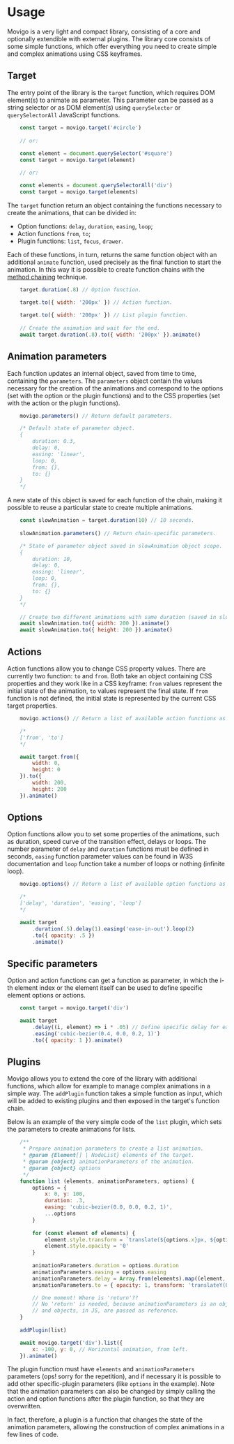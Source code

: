 # Usage

Movigo is a very light and compact library, consisting of a core and optionally extendible
with external plugins. The library core consists of some simple functions, which offer
everything you need to create simple and complex animations using CSS keyframes.

## Target

The entry point of the library is the `target` function, which requires DOM element(s) to animate
as parameter. This parameter can be passed as a string selector or as DOM element(s) using
`querySelector` or `querySelectorAll` JavaScript functions.

```js
    const target = movigo.target('#circle')
    
    // or:
    
    const element = document.querySelector('#square')
    const target = movigo.target(element)

    // or:

    const elements = document.querySelectorAll('div')
    const target = movigo.target(elements)
```

The `target` function return an object containing the functions necessary to create the animations,
that can be divided in:

* Option functions: `delay`, `duration`, `easing`, `loop`;
* Action functions `from`, `to`;
* Plugin functions: `list`, `focus`, `drawer`.

Each of these functions, in turn, returns the same function object with an additional
`animate` function, used precisely as the final function to start the animation.
In this way it is possible to create function chains with the
[method chaining](https://en.wikipedia.org/wiki/Method_chaining) technique.

```js
    target.duration(.8) // Option function.
    
    target.to({ width: '200px' }) // Action function.

    target.to({ width: '200px' }) // List plugin function.
    
    // Create the animation and wait for the end.
    await target.duration(.8).to({ width: '200px' }).animate()
```

## Animation parameters

Each function updates an internal object, saved from time to time,
containing the `parameters`. The `parameters` object contain the values necessary for
the creation of the animations and correspond to the options
(set with the option or the plugin functions) and to the CSS
properties (set with the action or the plugin functions).

```js
    movigo.parameters() // Return default parameters.

    /* Default state of parameter object.
    {
        duration: 0.3,
        delay: 0,
        easing: 'linear',
        loop: 0,
        from: {},
        to: {}
    }
    */
```

A new state of this object is saved for each function of the chain, making it
possible to reuse a particular state to create multiple animations.

```js
    const slowAnimation = target.duration(10) // 10 seconds.
    
    slowAnimation.parameters() // Return chain-specific parameters.

    /* State of parameter object saved in slowAnimation object scope.
    {
        duration: 10,
        delay: 0,
        easing: 'linear',
        loop: 0,
        from: {},
        to: {}
    }
    */

    // Create two different animations with same duration (saved in slowAnimation object scope).
    await slowAnimation.to({ width: 200 }).animate()
    await slowAnimation.to({ height: 200 }).animate()
```

## Actions

Action functions allow you to change CSS property values. There are currently two function:
`to` and `from`. Both take an object containing CSS properties and they work like in
a CSS keyframe: `from` values represent the initial state of the animation,
`to` values represent the final state. If `from` function is not defined, the initial state is
represented by the current CSS target properties.

```js
    movigo.actions() // Return a list of available action functions as strings.

    /*
    ['from', 'to']
    */

    await target.from({
        width: 0,
        height: 0
    }).to({
        width: 200,
        height: 200
    }).animate()
```

## Options

Option functions allow you to set some properties of the animations, such as duration,
speed curve of the transition effect, delays or loops.
The number parameter of `delay` and `duration` functions must be defined in seconds,
`easing` function parameter values can be found in W3S documentation and `loop` function
take a number of loops or nothing (infinite loop).

```js
    movigo.options() // Return a list of available option functions as strings.

    /*
    ['delay', 'duration', 'easing', 'loop']
    */

    await target
        .duration(.5).delay(1).easing('ease-in-out').loop(2)
        .to({ opacity: .5 })
        .animate()
```

## Specific parameters

Option and action functions can get a function as parameter, in which the i-th element index
or the element itself can be used to define specific element options or actions.

```js
    const target = movigo.target('div')

    await target
        .delay((i, element) => i * .05) // Define specific delay for each element. 
        .easing('cubic-bezier(0.4, 0.0, 0.2, 1)')
        .to({ opacity: 1 }).animate()
```

## Plugins

Movigo allows you to extend the core of the library with additional functions,
which allow for example to manage complex animations in a simple way.
The `addPlugin` function takes a simple function as input, which will
be added to existing plugins and then exposed in the target's function chain.

Below is an example of the very simple code of the `list` plugin, which
sets the parameters to create animations for lists.

```js
    /**
     * Prepare animation parameters to create a list animation.
     * @param {Element[] | NodeList} elements of the target.
     * @param {object} animationParameters of the animation.
     * @param {object} options
     */
    function list (elements, animationParameters, options) {
        options = {
            x: 0, y: 100,
            duration: .3,
            easing: 'cubic-bezier(0.0, 0.0, 0.2, 1)',
            ...options
        }
    
        for (const element of elements) {
            element.style.transform = `translate(${options.x}px, ${options.y}px)`
            element.style.opacity = '0'
        }
    
        animationParameters.duration = options.duration
        animationParameters.easing = options.easing
        animationParameters.delay = Array.from(elements).map((element, i) => i * options.duration / 3)
        animationParameters.to = { opacity: 1, transform: 'translateY(0px)' }

        // One moment! Where is 'return'??
        // No 'return' is needed, because animationParameters is an object
        // and objects, in JS, are passed as reference.
    }
    
    addPlugin(list)

    await movigo.target('div').list({
        x: -100, y: 0, // Horizontal animation, from left.
    }).animate()
```

The plugin function must have `elements` and `animationParameters` parameters (ops! sorry for the repetition),
and if necessary it is possible to add other specific-plugin parameters (like `options` in the example).
Note that the animation parameters can also be changed by simply calling the action
and option functions after the plugin function, so that they are overwritten.

In fact, therefore, a plugin is a function that changes the state of the animation parameters,
allowing the construction of complex animations in a few lines of code.